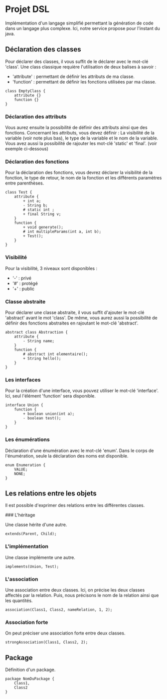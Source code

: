 # Projet DSL 

Implémentation d'un langage simplifié permettant la génération de code dans un langage plus complexe. Ici, notre service propose pour l'instant du java.


## Déclaration des classes

Pour déclarer des classes, il vous suffit de le déclarer avec le mot-clé 'class'.
Une class classique requière l'utilisation de deux balises à savoir :
- 'attribute' : permettant de définir les attributs de ma classe.
- 'function' : permettant de définir les fonctions utilisées par ma classe.


```
class EmptyClass {
	attribute {}
	function {}
}
```

### Déclaration des attributs

Vous aurez ensuite la possibilité de définir des attributs ainsi que des fonctions.
Concernant les attributs, vous devez définir :
La visibilité de la variable (voir note plus bas), le type de la variable et le nom de la variable.
Vous avez aussi la possibilité de rajouter les mot-clé 'static' et 'final'.
(voir exemple ci-dessous)

### Déclaration des fonctions

Pour la déclaration des fonctions, vous devrez déclarer la visibilité de la fonction, le type de retour, le nom de la fonction et les différents paramètres entre parenthèses.

```
class Test {
	attribute {
		+ int a;
		- String b;
		# static int ;
		+ final String v;
	}
	function {
		+ void generate();
		# int multipleParams(int a, int b);
		+ Test();
	}
}
```


### Visibilité

Pour la visibilité, 3 niveaux sont disponibles :
- '-' : privé
- '#' : protégé
- '+' : public

### Classe abstraite

Pour déclarer une classe abstraite, il vous suffit d'ajouter le mot-clé 'abstract' avant le mot 'class'. De même, vous aurez aussi la possibilité de définir des fonctions abstraites en rajoutant le mot-clé 'abstract'.

```
abstract class Abstraction {
	attribute {
		- String name;
	}
	function {
		# abstract int elementaire();
		+ String hello();
	}
}
```

### Les interfaces

Pour la création d'une interface, vous pouvez utiliser le mot-clé 'interface'.
Ici, seul l'élément 'function' sera disponible.

```
interface Union {
	function {
		+ boolean union(int a);
		- boolean test();
	}
}
```

### Les énumérations

Déclaration d'une énumération avec le mot-clé 'enum'. Dans le corps de l'énumération, seule la déclaration des noms est disponible.

```
enum Enumeration {
	VALUE;
	NONE;
}
```


## Les relations entre les objets

Il est possible d'exprimer des relations entre les différentes classes.


### L'héritage

Une classe hérite d'une autre.

```
extends(Parent, Child);
```

### L'implémentation 

Une classe implémente une autre.

```
implements(Union, Test);
```

### L'association 

Une association entre deux classes. Ici, on précise les deux classes affectés par la relation. Puis, nous précisons le nom de la relation ainsi que les quantités.

```
association(Class1, Class2, nameRelation, 1, 2);
```


### Association forte

On peut préciser une association forte entre deux classes.

```
strongAssociation(Class1, Class2, 2);
```


## Package
Définition d'un package.

```
package NomDuPackage {
	Class1,
	Class2
}
```



